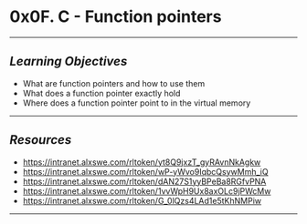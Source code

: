 # **0x0F. C - Function pointers**
---
## *Learning Objectives*
- What are function pointers and how to use them
- What does a function pointer exactly hold
- Where does a function pointer point to in the virtual memory
---
## *Resources*
- https://intranet.alxswe.com/rltoken/yt8Q9jxzT_gyRAvnNkAgkw
- https://intranet.alxswe.com/rltoken/wP-yWvo9IqbcQsywMmh_iQ
- https://intranet.alxswe.com/rltoken/dAN27S1yyBPeBa8RGfvPNA
- https://intranet.alxswe.com/rltoken/1vvWpH9Ux8axOLc9jPWcMw
- https://intranet.alxswe.com/rltoken/G_0lQzs4LAd1e5tKhNMPiw
---
